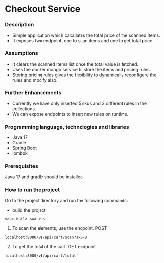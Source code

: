 # Checkout Service

### Description
- Simple application which calculates the total price of the scanned items.
- It exposes two endpoint, one to scan items and one to get total price.

### Assumptions
- It clears the scanned items list once the total value is fetched.
- Uses the docker mongo service to store the items and pricing rules.
- Storing pricing rules gives the flexibility to dynamically reconfigure the rules and modify also.

### Further Enhancements
- Currently we have only inserted 5 skus and 3 different rules in the collections.
- We can expose endpoints to insert new rules on runtime.


### Programming language, technologies and libraries
- Java 17
- Gradle
- Spring Boot
- lombok

### Prerequisites

Java 17 and gradle should be installed

### How to run the project

Go to the project directory and run the following commands:
- build the project

```shellscript
make build-and-run
```

1. To scan the elements, use the endpoint. POST 
```
localhost:8080/v1/api/cart/scan?sku=B
```
2. To get the total of the cart. GET endpoint
```
localhost:8080/v1/api/cart/total'
